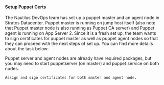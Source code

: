 #### Setup Puppet Certs

The Nautilus DevOps team has set up a puppet master and an agent node in Stratos Datacenter. Puppet master is running on jump host itself (also note that Puppet master node is also running as Puppet CA server) and Puppet agent is running on App Server 2. Since it is a fresh set up, the team wants to sign certificates for puppet master as well as puppet agent nodes so that they can proceed with the next steps of set up. You can find more details about the task below:

Puppet server and agent nodes are already have required packages, but you may need to start puppetserver (on master) and puppet service on both nodes.

    Assign and sign certificates for both master and agent node.

